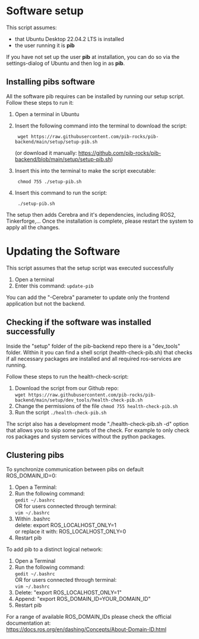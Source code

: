# Software setup

This script assumes: 
- that Ubuntu Desktop 22.04.2 LTS is installed
- the user running it is **pib**

If you have not set up the user **pib** at installation, you can do so via the settings-dialog of Ubuntu and then log in as **pib**.

## Installing pibs software

All the software pib requires can be installed by running our setup script.
Follow these steps to run it: 

1. Open a terminal in Ubuntu

2. Insert the following command into the terminal to download the script:

        wget https://raw.githubusercontent.com/pib-rocks/pib-backend/main/setup/setup-pib.sh

	(or download it manually: https://github.com/pib-rocks/pib-backend/blob/main/setup/setup-pib.sh)

3. Insert this into the terminal to make the script executable:
   
        chmod 755 ./setup-pib.sh

4. Insert this command to run the script:

        ./setup-pib.sh

The setup then adds Cerebra and it's dependencies, including ROS2, Tinkerforge,...
Once the installation is complete, please restart the system to apply all the changes.

# Updating the Software
This script assumes that the setup script was executed successfully

1. Open a terminal
2. Enter this command: `update-pib`
   
You can add the "-Cerebra" parameter to update only the frontend application but not the backend.

## Checking if the software was installed successfully

Inside the "setup" folder of the pib-backend repo there is a "dev_tools" folder. 
Within it you can find a shell script (health-check-pib.sh) that checks if all necessary packages are installed and all required ros-services are running.

Follow these steps to run the health-check-script:
1. Download the script from our Github repo:  
	`wget https://raw.githubusercontent.com/pib-rocks/pib-backend/main/setup/dev_tools/health-check-pib.sh`
2. Change the permissions of the file `chmod 755 health-check-pib.sh`
3. Run the script `./health-check-pib.sh`

The script also has a development mode "./health-check-pib.sh -d" option that allows you to skip some parts of the check.
For example to only check ros packages and system services without the python packages.

## Clustering pibs

To synchronize communication between pibs on default ROS_DOMAIN_ID=0:

1. Open a Terminal:
2. Run the following command:  
	`gedit ~/.bashrc`  
	OR for users connected through terminal:  
	`vim ~/.bashrc`  
3. Within .bashrc  
	delete: export ROS_LOCALHOST_ONLY=1  
	or replace it with: ROS_LOCALHOST_ONLY=0  
4. Restart pib

To add pib to a distinct logical network:

1. Open a Terminal
2. Run the following command:  
		`gedit ~/.bashrc`  
	OR for users connected through terminal:  
		`vim ~/.bashrc`  
3. Delete: "export ROS_LOCALHOST_ONLY=1"
4. Append: "export ROS_DOMAIN_ID=YOUR_DOMAIN_ID"
5. Restart pib

For a range of available ROS_DOMAIN_IDs please check the official documentation at:  
https://docs.ros.org/en/dashing/Concepts/About-Domain-ID.html